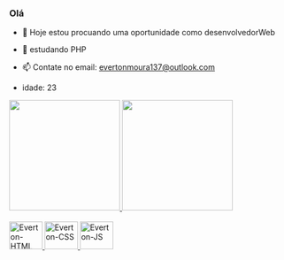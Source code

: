 ### Olá 
- 🔭 Hoje estou procuando uma oportunidade como desenvolvedorWeb
  
- 🌱 estudando PHP

- 📫 Contate no email: evertonmoura137@outlook.com

- idade: 23

<div>
  <a href="https://github.com/Everton3012"/>
  <img height="200em" src="https://github-readme-stats.vercel.app/api?username=Everton3012&show_icons=true&theme=chartreuse-dark&include_all_commits=true&count_private=true"/>
  <img height="200em" src="https://github-readme-stats.vercel.app/api/top-langs/?username=Everton3012&layout=compact&langs_count=16&theme=chartreuse-dark"/>
</div>
<div style="display: inline_block"><br/>
  <img alaign="center" alt="Everton-HTML" height="50" width="60" src="https://cdn.jsdelivr.net/gh/devicons/devicon@latest/icons/html5/html5-original-wordmark.svg" />
  <img alaign="center" alt="Everton-CSS" height="50" width="60" src="https://cdn.jsdelivr.net/gh/devicons/devicon@latest/icons/css3/css3-original-wordmark.svg" />
  <img alaign="center" alt="Everton-JS" height="50" width="60" src="https://cdn.jsdelivr.net/gh/devicons/devicon@latest/icons/javascript/javascript-original.svg" />
          
          
          
</div>
